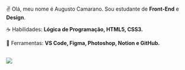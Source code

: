 <p align="left"> 
 ✌ Olá, meu nome é Augusto Camarano. Sou estudante de <strong>Front-End</strong> e <strong>Design</strong>.
</p>

<p align="left">
 ☕ Habilidades: <strong>Lógica de Programação, HTML5, CSS3.</strong>
</p>

<p align="left">
  💼 Ferramentas: <strong>VS Code, Figma, Photoshop, Notion e GitHub.</strong>
</p>
<br>
<a href="https://eaecamarano.github.io/link-s/" alt="Redes Sociais">
    <img src="https://img.shields.io/badge/-Redes Sociais-6610F2?style=for-the-badge&link=https://eaecamarano.github.io/link-s/"/>
</a>
